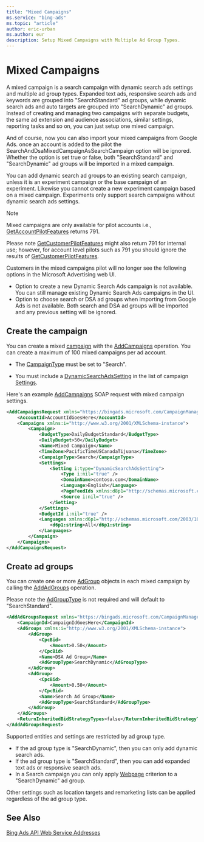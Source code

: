 ```yaml
---
title: "Mixed Campaigns"
ms.service: "bing-ads"
ms.topic: "article"
author: eric-urban
ms.author: eur
description: Setup Mixed Campaigns with Multiple Ad Group Types.
---
```

# Mixed Campaigns
A mixed campaign is a search campaign with dynamic search ads settings and multiple ad group types. Expanded text ads, responsive search ads and keywords are grouped into "SearchStandard" ad groups, while dynamic search ads and auto targets are grouped into "SearchDynamic" ad groups. Instead of creating and managing two campaigns with separate budgets, the same ad extension and audience associations, similar settings, reporting tasks and so on, you can just setup one mixed campaign. 

And of course, now you can also import your mixed campaigns from Google Ads. once an account is added to the pilot the SearchAndDsaMixedCampaignAsSearchCampaign option will be ignored. Whether the option is set true or false, both "SearchStandard" and "SearchDynamic" ad groups will be imported in a mixed campaign. 

You can add dynamic search ad groups to an existing search campaign, unless it is an experiment campaign or the base campaign of an experiment. Likewise you cannot create a new experiment campaign based on a mixed campaign. Experiments only support search campaigns without dynamic search ads settings. 

> [!NOTE]
> Mixed campaigns are only available for pilot accounts i.e., [GetAccountPilotFeatures](../customer-management-service/getaccountpilotfeatures.md) returns 791. 
> 
> Please note [GetCustomerPilotFeatures](../customer-management-service/getcustomerpilotfeatures.md) might also return 791 for internal use; however, for account level pilots such as 791 you should ignore the results of [GetCustomerPilotFeatures](../customer-management-service/getcustomerpilotfeatures.md).  

Customers in the mixed campaigns pilot will no longer see the following options in the Microsoft Advertising web UI.  
 - Option to create a new Dynamic Search Ads campaign is not available. You can still manage existing Dynamic Search Ads campaigns in the UI.  
 - Option to choose search or DSA ad groups when importing from Google Ads is not available. Both search and DSA ad groups will be imported and any previous setting will be ignored. 

## <a name="campaign-campaignservice"></a>Create the campaign
You can create a mixed [campaign](../campaign-management-service/campaign.md) with the [AddCampaigns](../campaign-management-service/addcampaigns.md) operation. You can create a maximum of 100 mixed campaigns per ad account. 

- The [CampaignType](../campaign-management-service/campaign.md#campaigntype) must be set to "Search".  

- You must include a [DynamicSearchAdsSetting](../campaign-management-service/dynamicsearchadssetting.md) in the list of campaign [Settings](../campaign-management-service/campaign.md#settings). 

Here's an example [AddCampaigns](../campaign-management-service/addcampaigns.md) SOAP request with mixed campaign settings. 

```xml
<AddCampaignsRequest xmlns="https://bingads.microsoft.com/CampaignManagement/v13">
    <AccountId>AccountIdGoesHere</AccountId>
    <Campaigns xmlns:i="http://www.w3.org/2001/XMLSchema-instance">
        <Campaign>
            <BudgetType>DailyBudgetStandard</BudgetType>
            <DailyBudget>50</DailyBudget>
            <Name>Mixed Campaign</Name>
            <TimeZone>PacificTimeUSCanadaTijuana</TimeZone>
            <CampaignType>Search</CampaignType>
            <Settings>
                <Setting i:type="DynamicSearchAdsSetting">
                    <Type i:nil="true" />
                    <DomainName>contoso.com</DomainName>
                    <Language>English</Language>
                    <PageFeedIds xmlns:d8p1="http://schemas.microsoft.com/2003/10/Serialization/Arrays" i:nil="true" />
                    <Source i:nil="true" />
                </Setting>
            </Settings>
            <BudgetId i:nil="true" />
            <Languages xmlns:d6p1="http://schemas.microsoft.com/2003/10/Serialization/Arrays">
                <d6p1:string>All</d6p1:string>
            </Languages>
        </Campaign>
    </Campaigns>
</AddCampaignsRequest>
```

## <a name="adgroup-campaignservice"></a>Create ad groups
You can create one or more [AdGroup](../campaign-management-service/adgroup.md) objects in each mixed campaign by calling the [AddAdGroups](../campaign-management-service/addadgroups.md) operation. 

Please note the [AdGroupType](../campaign-management-service/adgroup.md#adgrouptype) is not required and will default to "SearchStandard". 

```xml
<AddAdGroupsRequest xmlns="https://bingads.microsoft.com/CampaignManagement/v13">
    <CampaignId>CampaignIdGoesHere</CampaignId>
    <AdGroups xmlns:i="http://www.w3.org/2001/XMLSchema-instance">
        <AdGroup>
            <CpcBid>
                <Amount>0.50</Amount>
            </CpcBid>
            <Name>DSA Ad Group</Name>
            <AdGroupType>SearchDynamic</AdGroupType>
        </AdGroup>
        <AdGroup>
            <CpcBid>
                <Amount>0.50</Amount>
            </CpcBid>
            <Name>Search Ad Group</Name>
            <AdGroupType>SearchStandard</AdGroupType>
        </AdGroup>
    </AdGroups>
    <ReturnInheritedBidStrategyTypes>false</ReturnInheritedBidStrategyTypes>
</AddAdGroupsRequest>
```

Supported entities and settings are restricted by ad group type.  

- If the ad group type is "SearchDynamic", then you can only add dynamic search ads. 
- If the ad group type is "SearchStandard", then you can add expanded text ads or responsive search ads. 
- In a Search campaign you can only apply [Webpage](../campaign-management-service/webpage.md) criterion to a "SearchDynamic" ad group. 

Other settings such as location targets and remarketing lists can be applied regardless of the ad group type. 

## See Also
[Bing Ads API Web Service Addresses](web-service-addresses.md)  
